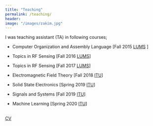 ```yaml
---
title: "Teaching"
permalink: /teaching/
header:
image: "/images/zakim.jpg"
---
```




I was teaching assistant (TA) in following courses;


* Computer Organization and Assembly Language [Fall 2015 [LUMS](https://lums.edu.pk) ]
  
* Topics in RF Sensing [Fall 2016 [LUMS](https://lums.edu.pk)]

* Topics in RF Sensing [Fall 2017 [LUMS](https://lums.edu.pk)]

* Electromagnetic Field Theory [Fall 2018 [ITU](https://itu.edu.pk)]

* Solid State Electronics [Spring 2019 [ITU](https://itu.edu.pk)]

* Signals and Systems [Fall 2019 [ITU](https://itu.edu.pk)]  

* Machine Learning [Spring 2020 [ITU](https://itu.edu.pk)]  


<br />
<a href="/_pages/CV.pdf">CV</a>

